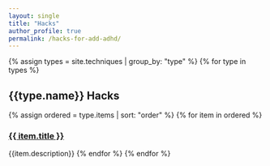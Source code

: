 ```yaml
---
layout: single
title: "Hacks"
author_profile: true
permalink: /hacks-for-add-adhd/
---
```

{% assign types = site.techniques | group_by: "type"  %}
{% for type in types %}
<h2 class="titleize">{{type.name}} Hacks</h2>
{% assign ordered = type.items | sort: "order" %}
{% for item in ordered %}
<h3><a href="{{ item.link }}" target="_blank">{{ item.title }}</a></h3>
{{item.description}}
{% endfor %}
{% endfor %}

